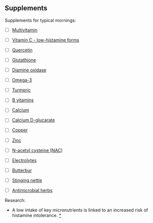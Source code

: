 ## Supplements

Supplements for typical mornings:

* [ ] [Multivitamin](topics/multivitamin)

* [ ] [Vitamin C - low-histamine forms](vitamin-c-low-histamine-forms)

* [ ] [Quercetin](topics/quercetin)

* [ ] [Glutathione](topics/glutathione)

* [ ] [Diamine oxidase](topics/diamine-oxidase-supplements)

* [ ] [Omega-3](topics/omega-3)

* [ ] [Turmeric](topics/turmeric)

* [ ] [B vitamins](topics/b-vitamins)

* [ ] [Calcium](topics/calcium)

* [ ] [Calcium D-glucarate](topics/calcium-d-glucarate)

* [ ] [Copper](topics/copper)

* [ ] [Zinc](topics/zinc)

* [ ] [N-acetyl cysteine (NAC)](topics/n-acetyl-cysteine)

* [ ] [Electrolytes](topics/electrolytes)

* [ ] [Butterbur](topics/butterbur)

* [ ] [Stinging nettle](topics/stinging-nettle)

* [ ] [Antimicrobial herbs](topics/antimicrobial-herbs)

Research:

* A low intake of key micronutrients is linked to an increased risk of histamine intolerance. [\*](https://www.mdpi.com/2072-6643/12/11/3402)

